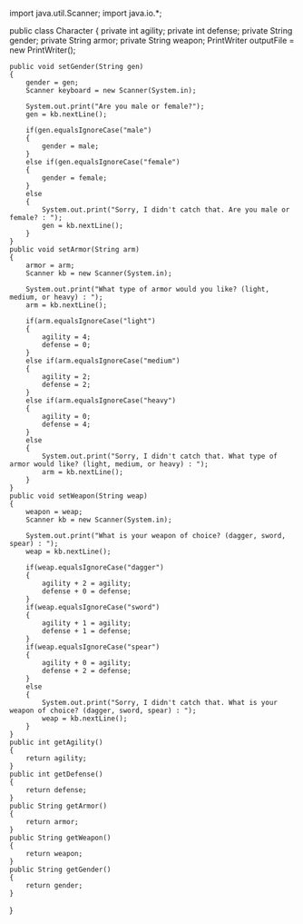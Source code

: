 import java.util.Scanner;
import java.io.*;

public class Character
{
	private int agility;
	private int defense;
	private String gender;
	private String armor;
	private String weapon;
	PrintWriter outputFile = new PrintWriter();
	
	public void setGender(String gen)
	{	
		gender = gen;
		Scanner keyboard = new Scanner(System.in);
		
		System.out.print("Are you male or female?");
		gen = kb.nextLine();
		
		if(gen.equalsIgnoreCase("male")
		{
			gender = male;
		}
		else if(gen.equalsIgnoreCase("female")
		{
			gender = female;
		}
		else
		{
			System.out.print("Sorry, I didn't catch that. Are you male or female? : ");
			gen = kb.nextLine();
		}
	}
	public void setArmor(String arm)
	{	
		armor = arm;
		Scanner kb = new Scanner(System.in);
		
		System.out.print("What type of armor would you like? (light, medium, or heavy) : ");
		arm = kb.nextLine();
		
		if(arm.equalsIgnoreCase("light")
		{
			agility = 4;
			defense = 0;
		}
		else if(arm.equalsIgnoreCase("medium")
		{
			agility = 2;
			defense = 2;
		}
		else if(arm.equalsIgnoreCase("heavy")
		{
			agility = 0;
			defense = 4;
		}
		else
		{
			System.out.print("Sorry, I didn't catch that. What type of armor would like? (light, medium, or heavy) : ");
			arm = kb.nextLine();
		}
	}
	public void setWeapon(String weap)
	{	
		weapon = weap;
		Scanner kb = new Scanner(System.in);
		
		System.out.print("What is your weapon of choice? (dagger, sword, spear) : ");
		weap = kb.nextLine();
		
		if(weap.equalsIgnoreCase("dagger")
		{
			agility + 2 = agility;
			defense + 0 = defense;
		}
		if(weap.equalsIgnoreCase("sword")
		{
			agility + 1 = agility;
			defense + 1 = defense;
		}
		if(weap.equalsIgnoreCase("spear")
		{
			agility + 0 = agility;
			defense + 2 = defense;
		}
		else
		{
			System.out.print("Sorry, I didn't catch that. What is your weapon of choice? (dagger, sword, spear) : ");
			weap = kb.nextLine();
		}
	}
	public int getAgility()
	{
		return agility;
	}
	public int getDefense()
	{
		return defense;
	}
	public String getArmor()
	{
		return armor;
	}
	public String getWeapon()
	{
		return weapon;
	}
	public String getGender()
	{
		return gender;
	}
}
